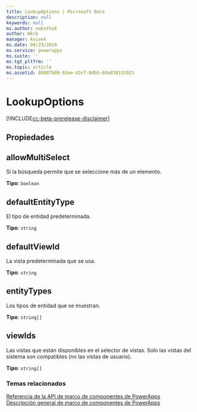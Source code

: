 ```yaml
---
title: LookupOptions | Microsoft Docs
description: null
keywords: null
ms.author: nabuthuk
author: Nkrb
manager: kvivek
ms.date: 04/23/2019
ms.service: powerapps
ms.suite: ''
ms.tgt_pltfrm: ''
ms.topic: article
ms.assetid: 89807b09-92ee-43cf-8db5-8da838131923
---
```


# <a name="lookupoptions"></a>LookupOptions

[!INCLUDE[cc-beta-prerelease-disclaimer](../../../includes/cc-beta-prerelease-disclaimer.md)]

## <a name="properties"></a>Propiedades

## <a name="allowmultiselect"></a>allowMultiSelect

Si la búsqueda permite que se seleccione más de un elemento.

**Tipo**: `boolean`

## <a name="defaultentitytype"></a>defaultEntityType

El tipo de entidad predeterminada.

**Tipo**: `string`

## <a name="defaultviewid"></a>defaultViewId

La vista predeterminada que se usa.

**Tipo**: `string`

## <a name="entitytypes"></a>entityTypes

Los tipos de entidad que se muestran.

**Tipo**: `string[]`

## <a name="viewids"></a>viewIds

Las vistas que están disponibles en el selector de vistas. Solo las vistas del sistema son compatibles (no las vistas de usuario).

**Tipo**: `string[]`


### <a name="related-topics"></a>Temas relacionados

[Referencia de la API de marco de componentes de PowerApps](../reference/index.md)<br/>
[Descripción general de marco de componentes de PowerApps](../overview.md)